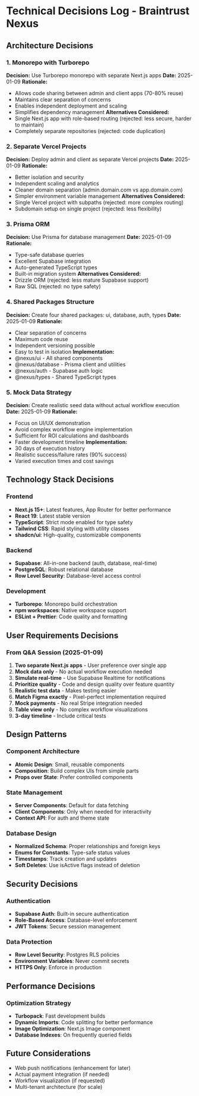 # Technical Decisions Log - Braintrust Nexus

## Architecture Decisions

### 1. Monorepo with Turborepo
**Decision:** Use Turborepo monorepo with separate Next.js apps
**Date:** 2025-01-09
**Rationale:**
- Allows code sharing between admin and client apps (70-80% reuse)
- Maintains clear separation of concerns
- Enables independent deployment and scaling
- Simplifies dependency management
**Alternatives Considered:**
- Single Next.js app with role-based routing (rejected: less secure, harder to maintain)
- Completely separate repositories (rejected: code duplication)

### 2. Separate Vercel Projects
**Decision:** Deploy admin and client as separate Vercel projects
**Date:** 2025-01-09
**Rationale:**
- Better isolation and security
- Independent scaling and analytics
- Cleaner domain separation (admin.domain.com vs app.domain.com)
- Simpler environment variable management
**Alternatives Considered:**
- Single Vercel project with subpaths (rejected: more complex routing)
- Subdomain setup on single project (rejected: less flexibility)

### 3. Prisma ORM
**Decision:** Use Prisma for database management
**Date:** 2025-01-09
**Rationale:**
- Type-safe database queries
- Excellent Supabase integration
- Auto-generated TypeScript types
- Built-in migration system
**Alternatives Considered:**
- Drizzle ORM (rejected: less mature Supabase support)
- Raw SQL (rejected: no type safety)

### 4. Shared Packages Structure
**Decision:** Create four shared packages: ui, database, auth, types
**Date:** 2025-01-09
**Rationale:**
- Clear separation of concerns
- Maximum code reuse
- Independent versioning possible
- Easy to test in isolation
**Implementation:**
- @nexus/ui - All shared components
- @nexus/database - Prisma client and utilities
- @nexus/auth - Supabase auth logic
- @nexus/types - Shared TypeScript types

### 5. Mock Data Strategy
**Decision:** Create realistic seed data without actual workflow execution
**Date:** 2025-01-09
**Rationale:**
- Focus on UI/UX demonstration
- Avoid complex workflow engine implementation
- Sufficient for ROI calculations and dashboards
- Faster development timeline
**Implementation:**
- 30 days of execution history
- Realistic success/failure rates (90% success)
- Varied execution times and cost savings

## Technology Stack Decisions

### Frontend
- **Next.js 15+**: Latest features, App Router for better performance
- **React 19**: Latest stable version
- **TypeScript**: Strict mode enabled for type safety
- **Tailwind CSS**: Rapid styling with utility classes
- **shadcn/ui**: High-quality, customizable components

### Backend
- **Supabase**: All-in-one backend (auth, database, real-time)
- **PostgreSQL**: Robust relational database
- **Row Level Security**: Database-level access control

### Development
- **Turborepo**: Monorepo build orchestration
- **npm workspaces**: Native workspace support
- **ESLint + Prettier**: Code quality and formatting

## User Requirements Decisions

### From Q&A Session (2025-01-09)
1. **Two separate Next.js apps** - User preference over single app
2. **Mock data only** - No actual workflow execution needed
3. **Simulate real-time** - Use Supabase Realtime for notifications
4. **Prioritize quality** - Code and design quality over feature quantity
5. **Realistic test data** - Makes testing easier
6. **Match Figma exactly** - Pixel-perfect implementation required
7. **Mock payments** - No real Stripe integration needed
8. **Table view only** - No complex workflow visualizations
9. **3-day timeline** - Include critical tests

## Design Patterns

### Component Architecture
- **Atomic Design**: Small, reusable components
- **Composition**: Build complex UIs from simple parts
- **Props over State**: Prefer controlled components

### State Management
- **Server Components**: Default for data fetching
- **Client Components**: Only when needed for interactivity
- **Context API**: For auth and theme state

### Database Design
- **Normalized Schema**: Proper relationships and foreign keys
- **Enums for Constants**: Type-safe status values
- **Timestamps**: Track creation and updates
- **Soft Deletes**: Use isActive flags instead of deletion

## Security Decisions

### Authentication
- **Supabase Auth**: Built-in secure authentication
- **Role-Based Access**: Database-level enforcement
- **JWT Tokens**: Secure session management

### Data Protection
- **Row Level Security**: Postgres RLS policies
- **Environment Variables**: Never commit secrets
- **HTTPS Only**: Enforce in production

## Performance Decisions

### Optimization Strategy
- **Turbopack**: Fast development builds
- **Dynamic Imports**: Code splitting for better performance
- **Image Optimization**: Next.js Image component
- **Database Indexes**: On frequently queried fields

## Future Considerations
- Web push notifications (enhancement for later)
- Actual payment integration (if needed)
- Workflow visualization (if requested)
- Multi-tenant architecture (for scale)